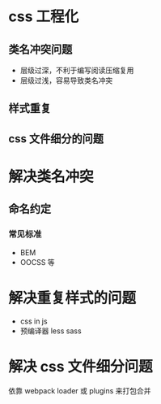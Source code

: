 # css 工程化

## 类名冲突问题

- 层级过深，不利于编写阅读压缩复用
- 层级过浅，容易导致类名冲突

## 样式重复

## css 文件细分的问题

# 解决类名冲突

## 命名约定

### 常见标准

- BEM
- OOCSS 等

# 解决重复样式的问题

- css in js
- 预编译器 less sass

# 解决 css 文件细分问题

依靠 webpack loader 或 plugins 来打包合并
